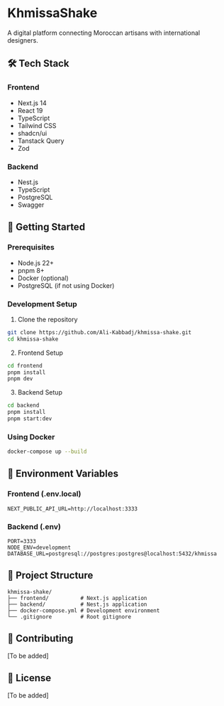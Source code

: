 # KhmissaShake

A digital platform connecting Moroccan artisans with international designers.

## 🛠 Tech Stack

### Frontend

- Next.js 14
- React 19
- TypeScript
- Tailwind CSS
- shadcn/ui
- Tanstack Query
- Zod

### Backend

- Nest.js
- TypeScript
- PostgreSQL
- Swagger

## 🚀 Getting Started

### Prerequisites

- Node.js 22+
- pnpm 8+
- Docker (optional)
- PostgreSQL (if not using Docker)

### Development Setup

1. Clone the repository

```bash
git clone https://github.com/Ali-Kabbadj/khmissa-shake.git
cd khmissa-shake
```

2. Frontend Setup

```bash
cd frontend
pnpm install
pnpm dev
```

3. Backend Setup

```bash
cd backend
pnpm install
pnpm start:dev
```

### Using Docker

```bash
docker-compose up --build
```

## 🔧 Environment Variables

### Frontend (.env.local)

```plaintext
NEXT_PUBLIC_API_URL=http://localhost:3333
```

### Backend (.env)

```plaintext
PORT=3333
NODE_ENV=development
DATABASE_URL=postgresql://postgres:postgres@localhost:5432/khmissa
```

## 📁 Project Structure

```
khmissa-shake/
├── frontend/          # Next.js application
├── backend/           # Nest.js application
├── docker-compose.yml # Development environment
└── .gitignore         # Root gitignore
```

## 🤝 Contributing

[To be added]

## 📝 License

[To be added]
